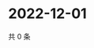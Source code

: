# 2022-12-01

共 0 条

<!-- BEGIN WEIBO -->
<!-- 最后更新时间 Thu Dec 01 2022 09:24:28 GMT+0800 (China Standard Time) -->

<!-- END WEIBO -->
